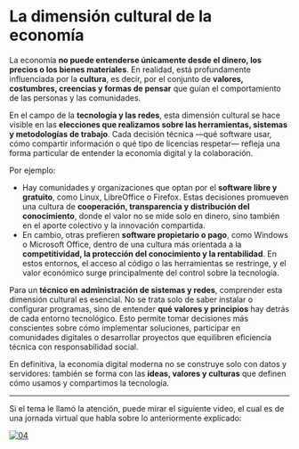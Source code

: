 
# La dimensión cultural de la economía

La economía **no puede entenderse únicamente desde el dinero, los precios o los bienes materiales**. En realidad, está profundamente influenciada por la **cultura**, es decir, por el conjunto de **valores, costumbres, creencias y formas de pensar** que guían el comportamiento de las personas y las comunidades.

En el campo de la **tecnología y las redes**, esta dimensión cultural se hace visible en las **elecciones que realizamos sobre las herramientas, sistemas y metodologías de trabajo**. Cada decisión técnica —qué software usar, cómo compartir información o qué tipo de licencias respetar— refleja una forma particular de entender la economía digital y la colaboración.

Por ejemplo:

* Hay comunidades y organizaciones que optan por el **software libre y gratuito**, como Linux, LibreOffice o Firefox. Estas decisiones promueven una cultura de **cooperación, transparencia y distribución del conocimiento**, donde el valor no se mide solo en dinero, sino también en el aporte colectivo y la innovación compartida.
* En cambio, otras prefieren **software propietario o pago**, como Windows o Microsoft Office, dentro de una cultura más orientada a la **competitividad, la protección del conocimiento y la rentabilidad**. En estos entornos, el acceso al código o las herramientas se restringe, y el valor económico surge principalmente del control sobre la tecnología.

Para un **técnico en administración de sistemas y redes**, comprender esta dimensión cultural es esencial. No se trata solo de saber instalar o configurar programas, sino de entender **qué valores y principios** hay detrás de cada entorno tecnológico. Esto permite tomar decisiones más conscientes sobre cómo implementar soluciones, participar en comunidades digitales o desarrollar proyectos que equilibren eficiencia técnica con responsabilidad social.

En definitiva, la economía digital moderna no se construye solo con datos y servidores: también se forma con las **ideas, valores y culturas** que definen cómo usamos y compartimos la tecnología.

---

Si el tema le llamó la atención, puede mirar el siguiente video, el cual es de una jornada virtual que habla sobre lo anteriormente explicado:

[![04](https://img.youtube.com/vi/6_BolhE34Vc/hqdefault.jpg)](https://www.youtube.com/watch?v=6_BolhE34Vc)
